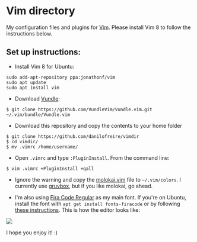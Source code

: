 # Vim directory

My configuration files and plugins for [Vim](http://en.wikipedia.org/wiki/Vim_(text_editor)). Please install Vim 8 to follow the instructions below.

## Set up instructions:

* Install Vim 8 for Ubuntu:
```
sudo add-apt-repository ppa:jonathonf/vim
sudo apt update
sudo apt install vim
```

* Download [Vundle](https://github.com/VundleVim/Vundle.vim):
```
$ git clone https://github.com/VundleVim/Vundle.vim.git ~/.vim/bundle/Vundle.vim
```

* Download this repository and copy the contents to your home folder
```
$ git clone https://github.com/danilofreire/vimdir
$ cd vimdir/
$ mv .vimrc /home/username/
```

* Open `.vimrc` and type `:PluginInstall`. From the command line:
```
$ vim .vimrc +PluginInstall +qall
```

* Ignore the warning and copy the [molokai.vim](https://raw.githubusercontent.com/danilofreire/vimdir/master/.vim/colors/molokai.vim) file to `~/.vim/colors`. I currently use [gruvbox](https://github.com/morhetz/gruvbox), but if you like molokai, go ahead.

* I'm also using [Fira Code Regular](https://github.com/tonsky/FiraCode) as my main font. If you're on Ubuntu, install the font with `apt get install fonts-firacode` or by following [these instructions](https://stevescott.ca/2016-10-20-installing-the-fira-font-in-ubuntu.html). This is how the editor looks like: 

![](https://github.com/danilofreire/vimrc/raw/master/vim.png)

I hope you enjoy it! :)

